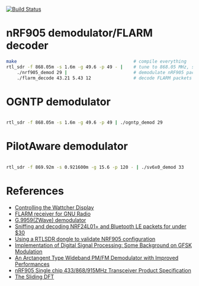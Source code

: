 [![Build Status](https://travis-ci.org/creaktive/flare.png?branch=master)](https://travis-ci.org/creaktive/flare "Build Status")

# nRF905 demodulator/FLARM decoder

```bash
make                                            # compile everything
rtl_sdr -f 868.05m -s 1.6m -g 49.6 -p 49 - |    # tune to 868.05 MHz, set sample rate to 1.6 MHz, gain to 49.6 dB, and tuner error to 49 ppm
    ./nrf905_demod 29 |                         # demodulate nRF905 packets with 29 bytes per message
    ./flarm_decode 43.21 5.43 12                # decode FLARM packets for ground station located at latitude 43.21, longitude 5.43 and geoid height 12
```

# OGNTP demodulator

```bash

rtl_sdr -f 868.05m -s 1.6m -g 49.6 -p 49 | ./ogntp_demod 29
```

# PilotAware demodulator

```bash

rtl_sdr -f 869.92m -s 0.921600m -g 15.6 -p 120 - | ./sv6x0_demod 33
```

# References
 - [Controlling the Wattcher Display](https://pushstack.wordpress.com/2014/07/12/controlling-the-wattcher-display/)
 - [FLARM receiver for GNU Radio](https://github.com/argilo/gr-flarm)
 - [G.9959(ZWave) demodulator](https://github.com/andersesbensen/rtl-zwave)
 - [Sniffing and decoding NRF24L01+ and Bluetooth LE packets for under $30](http://blog.cyberexplorer.me/2014/01/sniffing-and-decoding-nrf24l01-and.html)
 - [Using a RTLSDR dongle to validate NRF905 configuration](http://www.embeddedrelated.com/showarticle/548.php)
 - [Implementation of Digital Signal Processing: Some Background on GFSK Modulation](http://wwwhome.ewi.utwente.nl/~gerezsh/sendfile/sendfile.php/gfsk-intro.pdf?sendfile=gfsk-intro.pdf)
 - [An Arctangent Type Wideband PM/FM Demodulator with Improved Performances](http://ketabkhanemelli.com/Scientific/IEEE/iel2/565/3783/00140755.pdf)
 - [nRF905 Single chip 433/868/915MHz Transceiver Product Specification](http://www.nordicsemi.com/eng/content/download/2452/29528/file/Product_Specification_nRF905_v1.5.pdf)
 - [The Sliding DFT](http://www.comm.toronto.edu/~dimitris/ece431/slidingdft.pdf)
